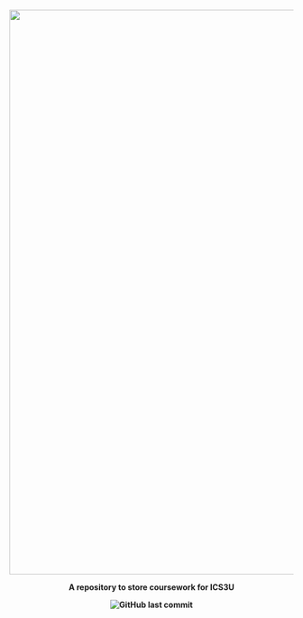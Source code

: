 
    



<h4 align="center">
<img align="center" src="https://github.com/Eteaisme/ICS3U/assets/97298687/857d3800-7630-445b-a336-9eed8c41702d" width="1000" >
    
A repository to store coursework for ICS3U
    
![GitHub last commit](https://img.shields.io/github/last-commit/Eteaisme/ICS3U)
<h4>




